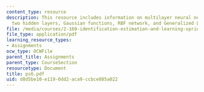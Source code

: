 ```yaml
---
content_type: resource
description: This resource includes information on multilayer neural network with
  two hidden layers, Gaussian functions, RBF network, and Generalized Lloyd algorithm.
file: /media/courses/2-160-identification-estimation-and-learning-spring-2006/d8d5be10e1190dd2aca9ccbce085a022_ps6.pdf
file_type: application/pdf
learning_resource_types:
- Assignments
ocw_type: OCWFile
parent_title: Assignments
parent_type: CourseSection
resourcetype: Document
title: ps6.pdf
uid: d8d5be10-e119-0dd2-aca9-ccbce085a022
---
```

